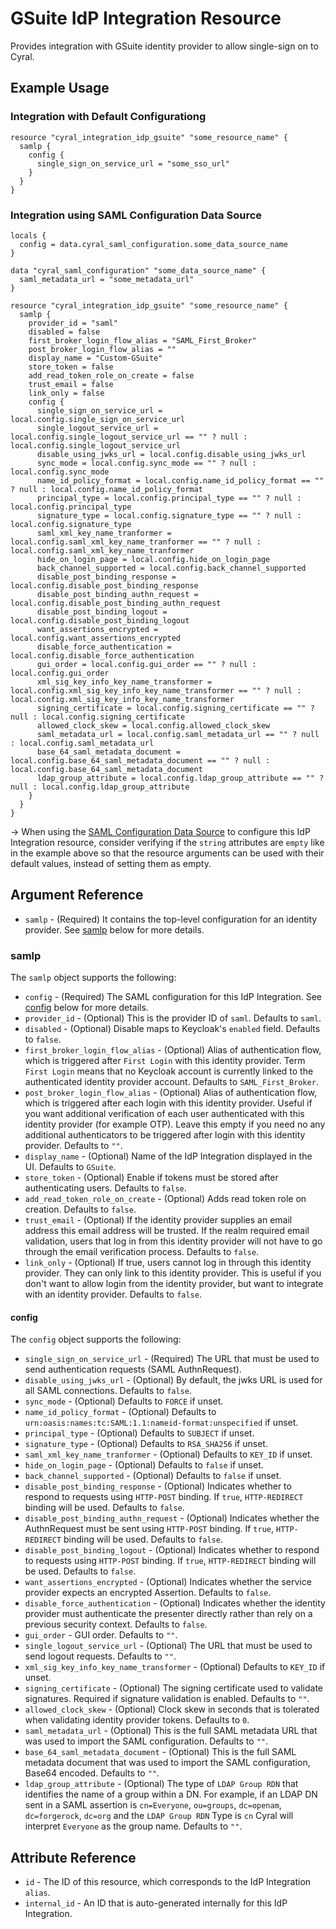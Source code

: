 # GSuite IdP Integration Resource

Provides integration with GSuite identity provider to allow single-sign on to Cyral.

## Example Usage

### Integration with Default Configurationg

```hcl
resource "cyral_integration_idp_gsuite" "some_resource_name" {
  samlp {
    config {
      single_sign_on_service_url = "some_sso_url"
    }
  }
}
```

### Integration using SAML Configuration Data Source

```hcl
locals {
  config = data.cyral_saml_configuration.some_data_source_name
}

data "cyral_saml_configuration" "some_data_source_name" {
  saml_metadata_url = "some_metadata_url"
}

resource "cyral_integration_idp_gsuite" "some_resource_name" {
  samlp {
    provider_id = "saml"
    disabled = false
    first_broker_login_flow_alias = "SAML_First_Broker"
    post_broker_login_flow_alias = ""
    display_name = "Custom-GSuite"
    store_token = false
    add_read_token_role_on_create = false
    trust_email = false
    link_only = false
    config {
      single_sign_on_service_url = local.config.single_sign_on_service_url
      single_logout_service_url = local.config.single_logout_service_url == "" ? null : local.config.single_logout_service_url
      disable_using_jwks_url = local.config.disable_using_jwks_url
      sync_mode = local.config.sync_mode == "" ? null : local.config.sync_mode
      name_id_policy_format = local.config.name_id_policy_format == "" ? null : local.config.name_id_policy_format
      principal_type = local.config.principal_type == "" ? null : local.config.principal_type
      signature_type = local.config.signature_type == "" ? null : local.config.signature_type
      saml_xml_key_name_tranformer = local.config.saml_xml_key_name_tranformer == "" ? null : local.config.saml_xml_key_name_tranformer
      hide_on_login_page = local.config.hide_on_login_page
      back_channel_supported = local.config.back_channel_supported
      disable_post_binding_response = local.config.disable_post_binding_response
      disable_post_binding_authn_request = local.config.disable_post_binding_authn_request
      disable_post_binding_logout = local.config.disable_post_binding_logout
      want_assertions_encrypted = local.config.want_assertions_encrypted
      disable_force_authentication = local.config.disable_force_authentication
      gui_order = local.config.gui_order == "" ? null : local.config.gui_order
      xml_sig_key_info_key_name_transformer = local.config.xml_sig_key_info_key_name_transformer == "" ? null : local.config.xml_sig_key_info_key_name_transformer
      signing_certificate = local.config.signing_certificate == "" ? null : local.config.signing_certificate
      allowed_clock_skew = local.config.allowed_clock_skew
      saml_metadata_url = local.config.saml_metadata_url == "" ? null : local.config.saml_metadata_url
      base_64_saml_metadata_document = local.config.base_64_saml_metadata_document == "" ? null : local.config.base_64_saml_metadata_document
      ldap_group_attribute = local.config.ldap_group_attribute == "" ? null : local.config.ldap_group_attribute
    }
  }
}
```

-> When using the [SAML Configuration Data Source](../data-sources/saml_configuration.md) to configure this IdP Integration resource, consider verifying if the `string` attributes are `empty` like in the example above so that the resource arguments can be used with their default values, instead of setting them as empty.

## Argument Reference

- `samlp` - (Required) It contains the top-level configuration for an identity provider. See [samlp](#samlp) below for more details.

### samlp

The `samlp` object supports the following:

- `config` - (Required) The SAML configuration for this IdP Integration. See [config](#config) below for more details.
- `provider_id` - (Optional) This is the provider ID of `saml`. Defaults to `saml`.
- `disabled` - (Optional) Disable maps to Keycloak's `enabled` field. Defaults to `false`.
- `first_broker_login_flow_alias` - (Optional) Alias of authentication flow, which is triggered after `First Login` with this identity provider. Term `First Login` means that no Keycloak account is currently linked to the authenticated identity provider account. Defaults to `SAML_First_Broker`.
- `post_broker_login_flow_alias` - (Optional) Alias of authentication flow, which is triggered after each login with this identity provider. Useful if you want additional verification of each user authenticated with this identity provider (for example OTP). Leave this empty if you need no any additional authenticators to be triggered after login with this identity provider. Defaults to `""`.
- `display_name` - (Optional) Name of the IdP Integration displayed in the UI. Defaults to `GSuite`.
- `store_token` - (Optional) Enable if tokens must be stored after authenticating users. Defaults to `false`.
- `add_read_token_role_on_create` - (Optional) Adds read token role on creation. Defaults to `false`.
- `trust_email` - (Optional) If the identity provider supplies an email address this email address will be trusted. If the realm required email validation, users that log in from this identity provider will not have to go through the email verification process. Defaults to `false`.
- `link_only` - (Optional) If true, users cannot log in through this identity provider. They can only link to this identity provider. This is useful if you don't want to allow login from the identity provider, but want to integrate with an identity provider. Defaults to `false`.

#### config

The `config` object supports the following:

- `single_sign_on_service_url` - (Required) The URL that must be used to send authentication requests (SAML AuthnRequest).
- `disable_using_jwks_url` - (Optional) By default, the jwks URL is used for all SAML connections. Defaults to `false`.
- `sync_mode` - (Optional) Defaults to `FORCE` if unset.
- `name_id_policy_format` - (Optional) Defaults to `urn:oasis:names:tc:SAML:1.1:nameid-format:unspecified` if unset.
- `principal_type` - (Optional) Defaults to `SUBJECT` if unset.
- `signature_type` - (Optional) Defaults to `RSA_SHA256` if unset.
- `saml_xml_key_name_tranformer` - (Optional) Defaults to `KEY_ID` if unset.
- `hide_on_login_page` - (Optional) Defaults to `false` if unset.
- `back_channel_supported` - (Optional) Defaults to `false` if unset.
- `disable_post_binding_response` - (Optional) Indicates whether to respond to requests using `HTTP-POST` binding. If `true`, `HTTP-REDIRECT` binding will be used. Defaults to `false`.
- `disable_post_binding_authn_request` - (Optional) Indicates whether the AuthnRequest must be sent using `HTTP-POST` binding. If `true`, `HTTP-REDIRECT` binding will be used. Defaults to `false`.
- `disable_post_binding_logout` - (Optional) Indicates whether to respond to requests using `HTTP-POST` binding. If `true`, `HTTP-REDIRECT` binding will be used. Defaults to `false`.
- `want_assertions_encrypted` - (Optional) Indicates whether the service provider expects an encrypted Assertion. Defaults to `false`.
- `disable_force_authentication` - (Optional) Indicates whether the identity provider must authenticate the presenter directly rather than rely on a previous security context. Defaults to `false`.
- `gui_order` - GUI order. Defaults to `""`.
- `single_logout_service_url` - (Optional) The URL that must be used to send logout requests. Defaults to `""`.
- `xml_sig_key_info_key_name_transformer` - (Optional) Defaults to `KEY_ID` if unset.
- `signing_certificate` - (Optional) The signing certificate used to validate signatures. Required if signature validation is enabled. Defaults to `""`.
- `allowed_clock_skew` - (Optional) Clock skew in seconds that is tolerated when validating identity provider tokens. Defaults to `0`.
- `saml_metadata_url` - (Optional) This is the full SAML metadata URL that was used to import the SAML configuration. Defaults to `""`.
- `base_64_saml_metadata_document` - (Optional) This is the full SAML metadata document that was used to import the SAML configuration, Base64 encoded. Defaults to `""`.
- `ldap_group_attribute` - (Optional) The type of `LDAP Group RDN` that identifies the name of a group within a DN. For example, if an LDAP DN sent in a SAML assertion is `cn=Everyone`, `ou=groups`, `dc=openam`, `dc=forgerock`, `dc=org` and the `LDAP Group RDN` Type is `cn` Cyral will interpret `Everyone` as the group name. Defaults to `""`.

## Attribute Reference

- `id` - The ID of this resource, which corresponds to the IdP Integration `alias`.
- `internal_id` - An ID that is auto-generated internally for this IdP Integration.
